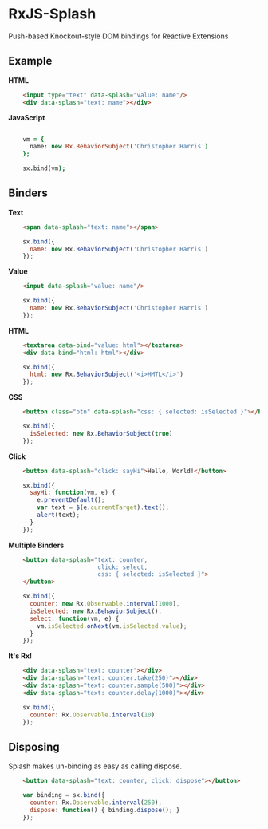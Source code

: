 RxJS-Splash
===========

Push-based Knockout-style DOM bindings for Reactive Extensions

Example
-------

**HTML**
```html
    <input type="text" data-splash="value: name"/>
    <div data-splash="text: name"></div>
```

**JavaScript**
```coffeescript

    vm = { 
      name: new Rx.BehaviorSubject('Christopher Harris')
    };

    sx.bind(vm);
```

Binders
-------
**Text**
```html
    <span data-splash="text: name"></span>
```
```js
    sx.bind({
      name: new Rx.BehaviorSubject('Christopher Harris')
    });
```

**Value**
```html
    <input data-splash="value: name"/>
```
```js
    sx.bind({
      name: new Rx.BehaviorSubject('Christopher Harris')
    });
```
**HTML**
```html
    <textarea data-bind="value: html"></textarea>
    <div data-bind="html: html"></div>
```
```js
    sx.bind({
      html: new Rx.BehaviorSubject('<i>HMTL</i>')
    });
```

**CSS**
```html
    <button class="btn" data-splash="css: { selected: isSelected }"></button>
```
```js
    sx.bind({
      isSelected: new Rx.BehaviorSubject(true)
    });
```

**Click**
```html
    <button data-splash="click: sayHi">Hello, World!</button>
```
```js
    sx.bind({
      sayHi: function(vm, e) { 
        e.preventDefault();
        var text = $(e.currentTarget).text();
        alert(text);
      }
    });
```

**Multiple Binders**
```html
    <button data-splash="text: counter,
                         click: select,
                         css: { selected: isSelected }">
    </button>
```
```js
    sx.bind({
      counter: new Rx.Observable.interval(1000),
      isSelected: new Rx.BehaviorSubject(),
      select: function(vm, e) {
        vm.isSelected.onNext(vm.isSelected.value);
      }
    });
```

**It's Rx!**
```html
    <div data-splash="text: counter"></div>
    <div data-splash="text: counter.take(250)"></div>
    <div data-splash="text: counter.sample(500)"></div>
    <div data-splash="text: counter.delay(1000)"></div>
```
```js
    sx.bind({
      counter: Rx.Observable.interval(10)
    });
```

Disposing
---------
Splash makes un-binding as easy as calling dispose.
```html
    <button data-splash="text: counter, click: dispose"></button>
```
```js
    var binding = sx.bind({
      counter: Rx.Observable.interval(250),
      dispose: function() { binding.dispose(); }
    });
```
